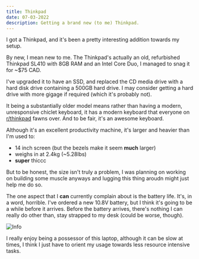 ```yaml
---
title: Thinkpad
date: 07-03-2022
description: Getting a brand new (to me) Thinkpad.
---
```


I got a Thinkpad, and it's been a pretty interesting addition towards my setup.

By new, I mean new to me. The Thinkpad's actually an old, refurbished Thinkpad SL410 with 8GB RAM and an Intel Core Duo, I managed to snag it for ~$75 CAD.

I've upgraded it to have an SSD, and replaced the CD media drive with a hard disk drive containing a 500GB hard drive. I may consider getting a hard drive with more gigage if required (which it's probably not).

It being a substantially older model means rather than having a modern, unresponsive chiclet keyboard, it has a modern keyboard that everyone on [r/thinkpad](https://reddit.com/r/thinkpad) fawns over. And to be fair, it's an awesome keyboard.

Although it's an excellent productivity machine, it's larger and heavier than I'm used to: 
- 14 inch screen (but the bezels make it seem **much** larger)
- weighs in at 2.4kg (~5.28lbs)
- **super** thiccc

But to be honest, the size isn't truly a problem, I was planning on working on building some muscle anyways and lugging this thing aroudn might just help me do so.

The one aspect that I **can** currently complain about is the battery life. It's, in a word, horrible. I've ordered a new 10.8V battery, but I think it's going to be a while before it arrives. Before the battery arrives, there's nothing I can really do other than, stay strapped to my desk (could be worse, though).

![Info](/src/assets/blog/info.png)

I really enjoy being a possessor of this laptop, although it can be slow at times, I think I just have to orient my usage towards less resource intensive tasks.


